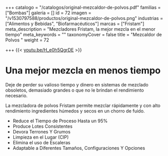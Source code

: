 +++
catalogo = "/catalogos/original-mezcaldor-de-polvos.pdf"
familias = ["Bombas"]
galeria = []
id = 72
imagen = "/v1530797588/productos/original-mezcaldor-de-polvos.png"
industrias = ["Alimentos y Bebidas", "Biofarmacéuticos"]
marcas = ["Fristam"]
meta_description = "Mezcladores Fristam, la mejor mezcla en el menor tiempo"
meta_keywords = ""
taxonomyCover = false
title = "Mezcaldor de Polvos "
weight = 72

+++
{{< [youtu.be/H_e0h5QgrDE](https://youtu.be/H_e0h5QgrDE "https://youtu.be/H_e0h5QgrDE") >}}

# Una mejor mezcla en menos tiempo

Deje de perder su valioso tiempo y dinero en sistemas de mezclado obsoletos, demasiado grandes o que no le brindan el rendimiento necesario.

La mezcladora de polvos Fristam permite mezclar rápidamente y con alto rendimiento ingredientes húmedos y secos en un chorro de fuido.

* Reduce el Tiempo de Proceso Hasta un 95%
* Produce Lotes Consistentes
* Devora Terrones Y Grumos
* Limpieza en el Lugar (CIP)
* Elimina el uso de Escaleras
* Adaptable a Diferentes Tamaños, Configuraciones Y Opciones